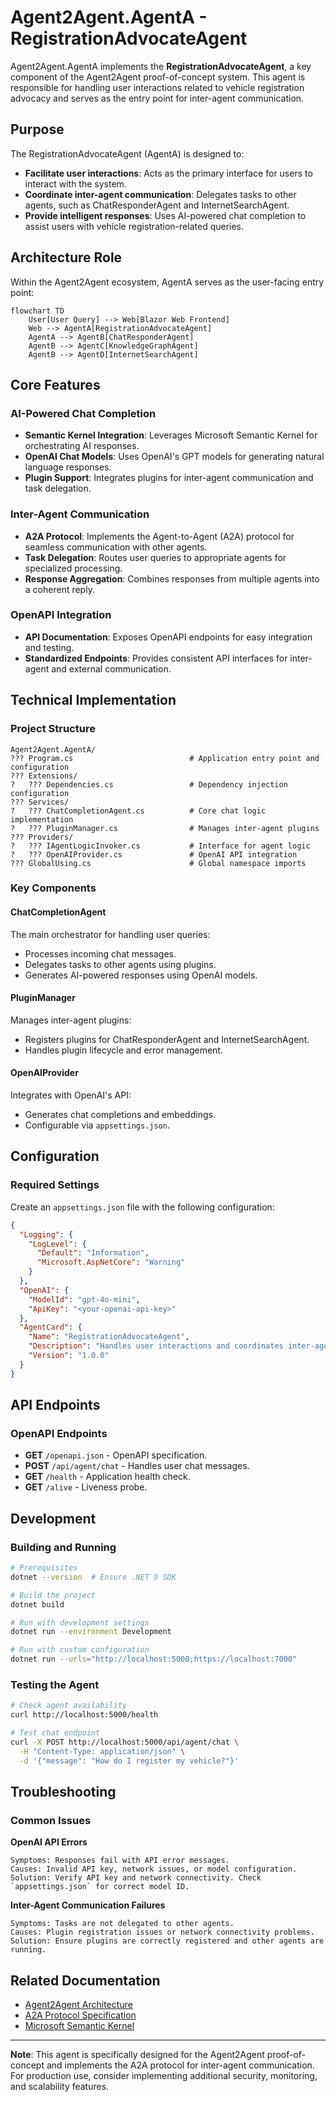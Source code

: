 # Agent2Agent.AgentA - RegistrationAdvocateAgent

Agent2Agent.AgentA implements the **RegistrationAdvocateAgent**, a key component of the Agent2Agent proof-of-concept system. This agent is responsible for handling user interactions related to vehicle registration advocacy and serves as the entry point for inter-agent communication.

## Purpose

The RegistrationAdvocateAgent (AgentA) is designed to:

- **Facilitate user interactions**: Acts as the primary interface for users to interact with the system.
- **Coordinate inter-agent communication**: Delegates tasks to other agents, such as ChatResponderAgent and InternetSearchAgent.
- **Provide intelligent responses**: Uses AI-powered chat completion to assist users with vehicle registration-related queries.

## Architecture Role

Within the Agent2Agent ecosystem, AgentA serves as the user-facing entry point:

```mermaid
flowchart TD
    User[User Query] --> Web[Blazor Web Frontend]
    Web --> AgentA[RegistrationAdvocateAgent]
    AgentA --> AgentB[ChatResponderAgent]
    AgentB --> AgentC[KnowledgeGraphAgent]
    AgentB --> AgentD[InternetSearchAgent]
```

## Core Features

### AI-Powered Chat Completion
- **Semantic Kernel Integration**: Leverages Microsoft Semantic Kernel for orchestrating AI responses.
- **OpenAI Chat Models**: Uses OpenAI's GPT models for generating natural language responses.
- **Plugin Support**: Integrates plugins for inter-agent communication and task delegation.

### Inter-Agent Communication
- **A2A Protocol**: Implements the Agent-to-Agent (A2A) protocol for seamless communication with other agents.
- **Task Delegation**: Routes user queries to appropriate agents for specialized processing.
- **Response Aggregation**: Combines responses from multiple agents into a coherent reply.

### OpenAPI Integration
- **API Documentation**: Exposes OpenAPI endpoints for easy integration and testing.
- **Standardized Endpoints**: Provides consistent API interfaces for inter-agent and external communication.

## Technical Implementation

### Project Structure

```
Agent2Agent.AgentA/
??? Program.cs                          # Application entry point and configuration
??? Extensions/
?   ??? Dependencies.cs                 # Dependency injection configuration
??? Services/
?   ??? ChatCompletionAgent.cs          # Core chat logic implementation
?   ??? PluginManager.cs                # Manages inter-agent plugins
??? Providers/
?   ??? IAgentLogicInvoker.cs           # Interface for agent logic
?   ??? OpenAIProvider.cs               # OpenAI API integration
??? GlobalUsing.cs                      # Global namespace imports
```

### Key Components

#### **ChatCompletionAgent**
The main orchestrator for handling user queries:

- Processes incoming chat messages.
- Delegates tasks to other agents using plugins.
- Generates AI-powered responses using OpenAI models.

#### **PluginManager**
Manages inter-agent plugins:

- Registers plugins for ChatResponderAgent and InternetSearchAgent.
- Handles plugin lifecycle and error management.

#### **OpenAIProvider**
Integrates with OpenAI's API:

- Generates chat completions and embeddings.
- Configurable via `appsettings.json`.

## Configuration

### Required Settings

Create an `appsettings.json` file with the following configuration:

```json
{
  "Logging": {
    "LogLevel": {
      "Default": "Information",
      "Microsoft.AspNetCore": "Warning"
    }
  },
  "OpenAI": {
    "ModelId": "gpt-4o-mini",
    "ApiKey": "<your-openai-api-key>"
  },
  "AgentCard": {
    "Name": "RegistrationAdvocateAgent",
    "Description": "Handles user interactions and coordinates inter-agent communication for vehicle registration advocacy",
    "Version": "1.0.0"
  }
}
```

## API Endpoints

### OpenAPI Endpoints

- **GET** `/openapi.json` - OpenAPI specification.
- **POST** `/api/agent/chat` - Handles user chat messages.
- **GET** `/health` - Application health check.
- **GET** `/alive` - Liveness probe.

## Development

### Building and Running

```bash
# Prerequisites
dotnet --version  # Ensure .NET 9 SDK

# Build the project
dotnet build

# Run with development settings
dotnet run --environment Development

# Run with custom configuration
dotnet run --urls="http://localhost:5000;https://localhost:7000"
```

### Testing the Agent

```bash
# Check agent availability
curl http://localhost:5000/health

# Test chat endpoint
curl -X POST http://localhost:5000/api/agent/chat \
  -H "Content-Type: application/json" \
  -d '{"message": "How do I register my vehicle?"}'
```

## Troubleshooting

### Common Issues

**OpenAI API Errors**
```
Symptoms: Responses fail with API error messages.
Causes: Invalid API key, network issues, or model configuration.
Solution: Verify API key and network connectivity. Check `appsettings.json` for correct model ID.
```

**Inter-Agent Communication Failures**
```
Symptoms: Tasks are not delegated to other agents.
Causes: Plugin registration issues or network connectivity problems.
Solution: Ensure plugins are correctly registered and other agents are running.
```

## Related Documentation

- [Agent2Agent Architecture](../Docs/architecture.md)
- [A2A Protocol Specification](https://a2aproject.github.io/A2A/v0.2.5/)
- [Microsoft Semantic Kernel](https://learn.microsoft.com/en-us/semantic-kernel/)

---

**Note**: This agent is specifically designed for the Agent2Agent proof-of-concept and implements the A2A protocol for inter-agent communication. For production use, consider implementing additional security, monitoring, and scalability features.